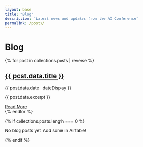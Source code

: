 ```yaml
---
layout: base
title: "Blog"
description: "Latest news and updates from the AI Conference"
permalink: /posts/
---
```


# Blog

<div class="grid md:grid-cols-2 gap-8 mt-8">
  {% for post in collections.posts | reverse %}
  <div class="bg-white rounded-lg shadow p-6 mb-6">
    <h2 class="text-xl font-bold mb-2">
      <a href="{{ post.url }}">{{ post.data.title }}</a>
    </h2>
    <p class="text-gray-600 text-sm mb-2">{{ post.data.date | dateDisplay }}</p>
    <p class="mb-4">{{ post.data.excerpt }}</p>
    <a href="{{ post.url }}" class="btn btn-outline btn-sm">Read More</a>
  </div>
  {% endfor %}
</div>

{% if collections.posts.length === 0 %}
<p>No blog posts yet. Add some in Airtable!</p>
{% endif %} 